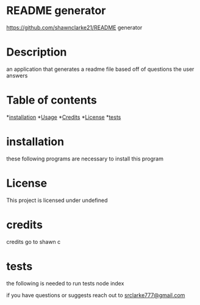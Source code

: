 # README generator
  https://github.com/shawnclarke21/README generator
  # Description
  an application that generates a readme file based off of questions the user answers
  # Table of contents
  *[installation](#install)
  *[Usage](#usage)
  *[Credits](#credits)
  *[License](#license)
  *[tests](#tests)
  # installation
  these following programs are necessary to install this program
  # License
  This project is licensed under undefined
  # credits
  credits go to shawn c
  # tests
  the following is needed to run tests node index

  if you have questions or suggests reach out to srclarke777@gmail.com


